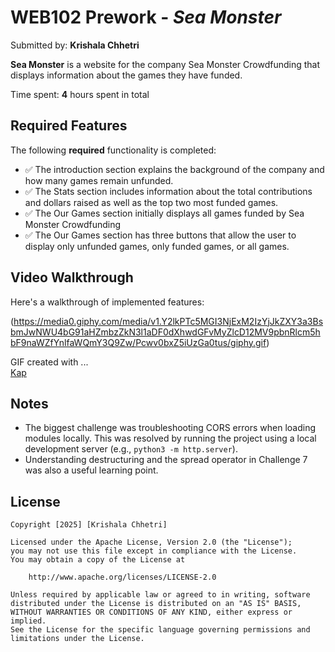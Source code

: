 # WEB102 Prework - *Sea Monster*

Submitted by: **Krishala Chhetri**

**Sea Monster** is a website for the company Sea Monster Crowdfunding that displays information about the games they have funded.

Time spent: **4** hours spent in total

## Required Features

The following **required** functionality is completed:

* :white_check_mark: The introduction section explains the background of the company and how many games remain unfunded.
* :white_check_mark: The Stats section includes information about the total contributions and dollars raised as well as the top two most funded games.
* :white_check_mark: The Our Games section initially displays all games funded by Sea Monster Crowdfunding
* :white_check_mark: The Our Games section has three buttons that allow the user to display only unfunded games, only funded games, or all games.


## Video Walkthrough

Here's a walkthrough of implemented features:

(https://media0.giphy.com/media/v1.Y2lkPTc5MGI3NjExM2IzYjJkZXY3a3BsbmJwNWU4bG91aHZmbzZkN3l1aDF0dXhwdGFvMyZlcD12MV9pbnRlcm5hbF9naWZfYnlfaWQmY3Q9Zw/Pcwv0bxZ5iUzGa0tus/giphy.gif)

<!-- Replace this with whatever GIF tool you used! -->
GIF created with ...  
[Kap](https://getkap.co/)


## Notes


- The biggest challenge was troubleshooting CORS errors when loading modules locally. This was resolved by running the project using a local development server (e.g., `python3 -m http.server`).
- Understanding destructuring and the spread operator in Challenge 7 was also a useful learning point.

## License

    Copyright [2025] [Krishala Chhetri]

    Licensed under the Apache License, Version 2.0 (the "License");
    you may not use this file except in compliance with the License.
    You may obtain a copy of the License at

        http://www.apache.org/licenses/LICENSE-2.0

    Unless required by applicable law or agreed to in writing, software
    distributed under the License is distributed on an "AS IS" BASIS,
    WITHOUT WARRANTIES OR CONDITIONS OF ANY KIND, either express or implied.
    See the License for the specific language governing permissions and
    limitations under the License.
